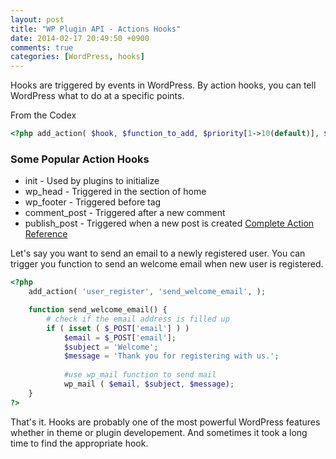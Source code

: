 ```yaml
---
layout: post
title: "WP Plugin API - Actions Hooks"
date: 2014-02-17 20:49:50 +0900
comments: true
categories: [WordPress, hooks]
---
```

<!-- more -->
 Hooks are triggered by events in WordPress. By action hooks, you can tell WordPress what to do at a specific points. 

From the Codex
```php Actions Hooks codex.wordpress.org/Plugin_API
<?php add_action( $hook, $function_to_add, $priority[1->10(default)], $accepted_args)?>

```

### Some Popular Action Hooks
* init - Used by plugins to initialize
* wp_head - Triggered in the <head> section of home
* wp_footer - Triggered before </body> tag
* comment_post - Triggered after a new comment
* publish_post - Triggered when a new post is created
[Complete Action Reference](codex.wordpress.org/Plugin_API/Action_reference "Codex Reference")

Let's say you want to send an email to a newly registered user. You can trigger you function to send an welcome email when new user is registered.

```php
<?php 
	add_action( 'user_register', 'send_welcome_email', );

	function send_welcome_email() {
		# check if the email address is filled up
		if ( isset ( $_POST['email'] ) )
			$email = $_POST['email'];
			$subject = 'Welcome';
			$message = 'Thank you for registering with us.';
			
			#use wp_mail function to send mail
			wp_mail ( $email, $subject, $message);
	}
?>
``` 
That's it. Hooks are probably one of the most powerful WordPress features whether in theme or plugin developement. And sometimes it took a long time to find the appropriate hook.

 

